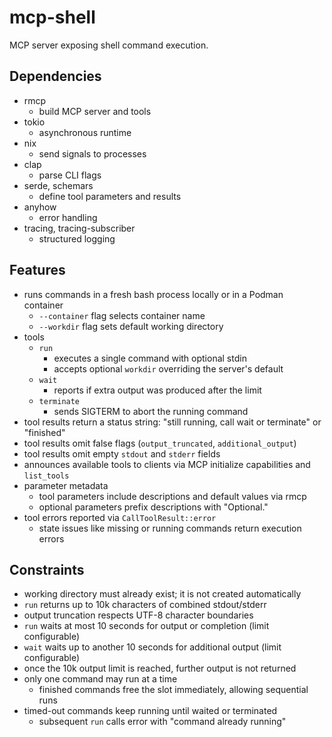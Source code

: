 # mcp-shell
MCP server exposing shell command execution.

## Dependencies
- rmcp
  - build MCP server and tools
- tokio
  - asynchronous runtime
- nix
  - send signals to processes
- clap
  - parse CLI flags
- serde, schemars
  - define tool parameters and results
- anyhow
  - error handling
- tracing, tracing-subscriber
  - structured logging

## Features
- runs commands in a fresh bash process locally or in a Podman container
  - `--container` flag selects container name
  - `--workdir` flag sets default working directory
- tools
  - `run`
    - executes a single command with optional stdin
    - accepts optional `workdir` overriding the server's default
  - `wait`
    - reports if extra output was produced after the limit
  - `terminate`
    - sends SIGTERM to abort the running command
- tool results return a status string: "still running, call wait or terminate" or "finished"
- tool results omit false flags (`output_truncated`, `additional_output`)
- tool results omit empty `stdout` and `stderr` fields
- announces available tools to clients via MCP initialize capabilities and `list_tools`
- parameter metadata
  - tool parameters include descriptions and default values via rmcp
  - optional parameters prefix descriptions with "Optional."
- tool errors reported via `CallToolResult::error`
  - state issues like missing or running commands return execution errors

## Constraints
- working directory must already exist; it is not created automatically
- `run` returns up to 10k characters of combined stdout/stderr
- output truncation respects UTF-8 character boundaries
- `run` waits at most 10 seconds for output or completion (limit configurable)
- `wait` waits up to another 10 seconds for additional output (limit configurable)
- once the 10k output limit is reached, further output is not returned
- only one command may run at a time
  - finished commands free the slot immediately, allowing sequential runs
- timed-out commands keep running until waited or terminated
  - subsequent `run` calls error with "command already running"
